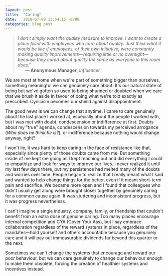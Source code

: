 ```yaml
---
layout: post
title:  "Caring"
date:   2018-07-09 13:54:15 -0700
categories: blog post
---
```


>*I don't simply want the quality measure to improve. I want to create a place filled with employees who care about quality. Just think what it would be like if employees, of their own initiative, were constantly making quality improvements—requiring little or no oversight—because they cared about quality the same as everyone in this room does."* 
 <br>&nbsp;&nbsp;&nbsp;&nbsp;&nbsp;&nbsp;__&mdash; Anonymous Manager__, *Influencer*

We are most at home when we're part of something bigger than ourselves, something meaningful we can genuinely care about. It's our natural state of being but we've gotten so used to being shunned or doubted when we care that we brush it aside in favour of doing what we're told exactly as prescribed. Cynicism becomes our shield against disappointment. 

The good news is we can change that anytime. I came to care genuinely about the last place I worked at, especially about the people I worked with, but I was met with doubt, condescension or indifference at first. Doubts about my "true" agenda, condescension towards my perceived arrogance (*Who does he think he is?*), or indifference because nothing would change anyway, right? 

I won't lie, it was hard to keep caring in the face of resistance like that, especially since plenty of those doubts came from me. But something inside of me kept me going as I kept reaching out and did everything I could to empathize and look for ways to improve our lives. I never realized it until my last few days there, but my persistence had melted many of the doubts and worries over time. People began to realize that I really meant what I said and wanted to help change things for the better, even if it meant short-term pain and sacrifice. We became more open and I found that colleagues who didn't usually get along were brought closer together by genuinely caring for a common cause again. It was stuttering and inconsistent progress, but it was progress nevertheless. 

I can't imagine a single industry, company, family, or friendship that couldn't benefit from an extra dose of genuine caring. Too many places encourage internal competition and CYA (Cover Your Ass), but I say embrace collaboration regardless of the reward systems in place, regardless of the mandates—hold yourself and others accountable because you genuinely care and it will pay out immeasurable dividends far beyond this quarter or the next. 

Sometimes we can't change the systems that encourage and reward our poor behaviour, but we can care genuinely to change our behaviour enough to make them obsolete, forcing the creation of healthier systems and incentives instead. 



